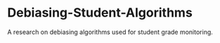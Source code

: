 # Debiasing-Student-Algorithms
A research on debiasing algorithms used for student grade monitoring.
